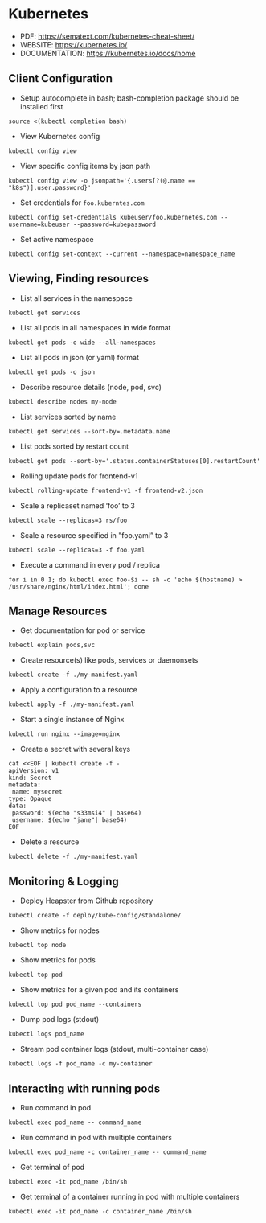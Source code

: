 Kubernetes
==========

-   PDF: https://sematext.com/kubernetes-cheat-sheet/
-   WEBSITE: https://kubernetes.io/
-   DOCUMENTATION: https://kubernetes.io/docs/home

Client Configuration
--------------------

-   Setup autocomplete in bash; bash-completion package should be installed first

<!-- -->

    source <(kubectl completion bash)

-   View Kubernetes config

<!-- -->

    kubectl config view

-   View specific config items by json path

<!-- -->

    kubectl config view -o jsonpath='{.users[?(@.name == "k8s")].user.password}'

-   Set credentials for `foo.kuberntes.com`

<!-- -->

    kubectl config set-credentials kubeuser/foo.kubernetes.com --username=kubeuser --password=kubepassword

-   Set active namespace

<!-- -->

    kubectl config set-context --current --namespace=namespace_name

Viewing, Finding resources
--------------------------

-   List all services in the namespace

<!-- -->

    kubectl get services

-   List all pods in all namespaces in wide format

<!-- -->

    kubectl get pods -o wide --all-namespaces

-   List all pods in json (or yaml) format

<!-- -->

    kubectl get pods -o json

-   Describe resource details (node, pod, svc)

<!-- -->

    kubectl describe nodes my-node

-   List services sorted by name

<!-- -->

    kubectl get services --sort-by=.metadata.name

-   List pods sorted by restart count

<!-- -->

    kubectl get pods --sort-by='.status.containerStatuses[0].restartCount'

-   Rolling update pods for frontend-v1

<!-- -->

    kubectl rolling-update frontend-v1 -f frontend-v2.json

-   Scale a replicaset named ‘foo’ to 3

<!-- -->

    kubectl scale --replicas=3 rs/foo

-   Scale a resource specified in "foo.yaml” to 3

<!-- -->

    kubectl scale --replicas=3 -f foo.yaml

-   Execute a command in every pod / replica

<!-- -->

    for i in 0 1; do kubectl exec foo-$i -- sh -c 'echo $(hostname) > /usr/share/nginx/html/index.html'; done

Manage Resources
----------------

-   Get documentation for pod or service

<!-- -->

    kubectl explain pods,svc

-   Create resource(s) like pods, services or daemonsets

<!-- -->

    kubectl create -f ./my-manifest.yaml

-   Apply a configuration to a resource

<!-- -->

    kubectl apply -f ./my-manifest.yaml

-   Start a single instance of Nginx

<!-- -->

    kubectl run nginx --image=nginx

-   Create a secret with several keys

<!-- -->

    cat <<EOF | kubectl create -f -
    apiVersion: v1
    kind: Secret
    metadata:
     name: mysecret
    type: Opaque
    data:
     password: $(echo "s33msi4" | base64)
     username: $(echo "jane"| base64)
    EOF

-   Delete a resource

<!-- -->

    kubectl delete -f ./my-manifest.yaml

Monitoring & Logging
--------------------

-   Deploy Heapster from Github repository

<!-- -->

    kubectl create -f deploy/kube-config/standalone/

-   Show metrics for nodes

<!-- -->

    kubectl top node

-   Show metrics for pods

<!-- -->

    kubectl top pod

-   Show metrics for a given pod and its containers

<!-- -->

    kubectl top pod pod_name --containers

-   Dump pod logs (stdout)

<!-- -->

    kubectl logs pod_name

-   Stream pod container logs (stdout, multi-container case)

<!-- -->

    kubectl logs -f pod_name -c my-container

Interacting with running pods
-----------------------------

-   Run command in pod

<!-- -->

    kubectl exec pod_name -- command_name

-   Run command in pod with multiple containers

<!-- -->

    kubectl exec pod_name -c container_name -- command_name

-   Get terminal of pod

<!-- -->

    kubectl exec -it pod_name /bin/sh

-   Get terminal of a container running in pod with multiple containers

<!-- -->

    kubectl exec -it pod_name -c container_name /bin/sh
